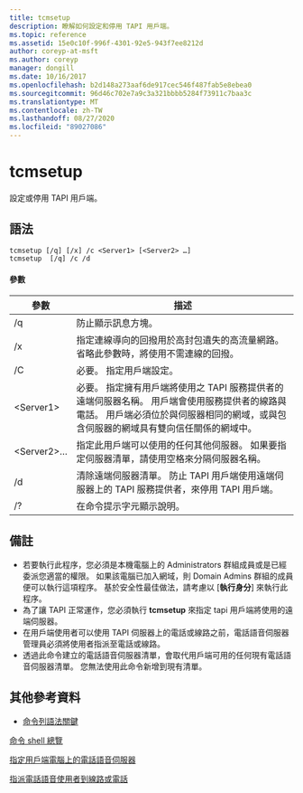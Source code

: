 ```yaml
---
title: tcmsetup
description: 瞭解如何設定和停用 TAPI 用戶端。
ms.topic: reference
ms.assetid: 15e0c10f-996f-4301-92e5-943f7ee8212d
author: coreyp-at-msft
ms.author: coreyp
manager: dongill
ms.date: 10/16/2017
ms.openlocfilehash: b2d148a273aaf6de917cec546f487fab5e8ebea0
ms.sourcegitcommit: 96d46c702e7a9c3a321bbbb5284f73911c7baa3c
ms.translationtype: MT
ms.contentlocale: zh-TW
ms.lasthandoff: 08/27/2020
ms.locfileid: "89027086"
---
```

# <a name="tcmsetup"></a>tcmsetup



設定或停用 TAPI 用戶端。

## <a name="syntax"></a>語法

```
tcmsetup [/q] [/x] /c <Server1> [<Server2> …]
tcmsetup  [/q] /c /d
```

#### <a name="parameters"></a>參數

|參數|描述|
|---------|-----------|
|/q|防止顯示訊息方塊。|
|/x|指定連線導向的回撥用於高封包遺失的高流量網路。 省略此參數時，將使用不需連線的回撥。|
|/C|必要。 指定用戶端設定。|
|\<Server1>|必要。 指定擁有用戶端將使用之 TAPI 服務提供者的遠端伺服器名稱。 用戶端會使用服務提供者的線路與電話。 用戶端必須位於與伺服器相同的網域，或與包含伺服器的網域具有雙向信任關係的網域中。|
|\<Server2>…|指定此用戶端可以使用的任何其他伺服器。 如果要指定伺服器清單，請使用空格來分隔伺服器名稱。|
|/d|清除遠端伺服器清單。 防止 TAPI 用戶端使用遠端伺服器上的 TAPI 服務提供者，來停用 TAPI 用戶端。|
|/?|在命令提示字元顯示說明。|

## <a name="remarks"></a>備註

-   若要執行此程序，您必須是本機電腦上的 Administrators 群組成員或是已經委派您適當的權限。 如果該電腦已加入網域，則 Domain Admins 群組的成員便可以執行這項程序。 基於安全性最佳做法，請考慮以 [**執行身分**] 來執行此程序。
-   為了讓 TAPI 正常運作，您必須執行 **tcmsetup** 來指定 tapi 用戶端將使用的遠端伺服器。
-   在用戶端使用者可以使用 TAPI 伺服器上的電話或線路之前，電話語音伺服器管理員必須將使用者指派至電話或線路。
-   透過此命令建立的電話語音伺服器清單，會取代用戶端可用的任何現有電話語音伺服器清單。 您無法使用此命令新增到現有清單。

## <a name="additional-references"></a>其他參考資料

- [命令列語法關鍵](command-line-syntax-key.md)

[命令 shell 總覽](/previous-versions/windows/it-pro/windows-server-2003/cc737438(v=ws.10))

[指定用戶端電腦上的電話語音伺服器](/previous-versions/windows/it-pro/windows-server-2003/cc759226(v=ws.10))

[指派電話語音使用者到線路或電話](/previous-versions/windows/it-pro/windows-server-2003/cc736875(v=ws.10))
